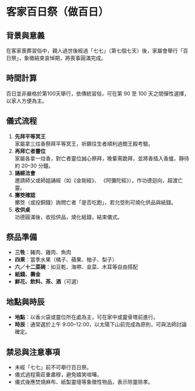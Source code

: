 # 客家百日祭（做百日）

## 背景與意義  
在客家喪葬習俗中，親人過世後經過「七七」（第七個七天）後，家屬會舉行「百日祭」，象徵結束哀悼期，將喪事圓滿完成。

## 時間計算  
百日並非嚴格於第100天舉行，依傳統習俗，可在第 90 至 100 天之間彈性選擇，以家人方便為主。

## 儀式流程  
1. **先拜平等冥王**  
   家屬拿三炷香祭拜平等冥王，祈願往生者順利過閻王殿考驗。
2. **再拜亡者靈位**  
   家屬各拿一炷香，對亡者靈位誠心祭拜，晚輩需跪拜，並將香插入香爐，靜待約 20–30 分鐘。 
3. **誦經法會**  
   邀請師父或師姐誦經（如《金剛經》、 《阿彌陀經》），作功德迴向，超渡亡靈。
4. **擲筊確認**  
   擲筊（或投銅錢）詢問亡者「是否吃飽」，若允筊則可燒化供品與紙錢。
5. **收供桌**  
   功德圓滿後，收拾供品，燒化紙錢，結束儀式。

## 祭品準備  
- **三牲**：豬肉、雞肉、魚肉  
- **四果**：當季水果（橘子、蘋果、柚子、梨子）  
- **六／十二菜碗**：如豆乾、海帶、韭菜、木耳等自由搭配  
- **紙錢、壽金**  
- **鮮花、飲料、茶、酒**（可選）

## 地點與時辰  
- **地點**：以香火袋或靈位所在處為主，可在家中或靈骨塔前進行。
- **時辰**：通常選於上午 9:00–12:00，以太陽下山前完成為原則，可與法師討論確定。

## 禁忌與注意事項  
- 未經「七七」前不可舉行百日祭。
- 儀式過程需莊重肅穆，避免嬉笑喧嘩。  
- 儀式後應焚燒麻布、紙製靈壇等象徵性物品，表示除靈除孝。

